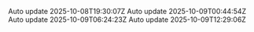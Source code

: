Auto update 2025-10-08T19:30:07Z
Auto update 2025-10-09T00:44:54Z
Auto update 2025-10-09T06:24:23Z
Auto update 2025-10-09T12:29:06Z
